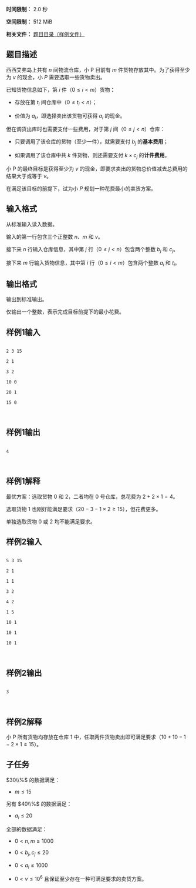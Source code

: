 


**时间限制：** 2.0 秒 


**空间限制：** 512 MiB

**相关文件：** [题目目录（样例文件）](examples/CSP202406-4.zip)




## 题目描述

西西艾弗岛上共有 $n$ 间物流仓库，小 P 目前有 $m$ 件货物存放其中。为了获得至少为 $v$ 的现金，小 $P$ 需要选取一些货物卖出。 

已知货物信息如下，第 $i$ 件（$0 \le i < m$）货物：

* 存放在第 $t_i$ 间仓库中（$0 \le t_i < n$）；

* 价值为 $a_i$，即选择卖出该货物可获得 $a_i$ 的现金。

但在调货出库时也需要支付一些费用，对于第 $j$ 间（$0 \le j < n$）仓库：

* 只要调用了该仓库的货物（至少一件），就需要支付 $b_j$ 的**基本费用**；

* 如果调用了该仓库中共 $k$ 件货物，则还需要支付 $k \times c_j$ 的**计件费用**。

小 P 的最终目标是获得至少为 $v$ 的现金，即要求卖出的货物总价值减去总费用的结果大于或等于 $v$。
在满足该目标的前提下，试为小 $P$ 规划一种花费最小的卖货方案。

## 输入格式

从标准输入读入数据。

输入的第一行包含三个正整数 $n$、$m$ 和 $v$。

接下来 $n$ 行输入仓库信息，其中第 $j$ 行（$0 \le j < n$）包含两个整数 $b_j$ 和 $c_j$。

接下来 $m$ 行输入货物信息，其中第 $i$ 行（$0 \le i < m$）包含两个整数 $a_i$ 和 $t_i$。

## 输出格式

输出到标准输出。

仅输出一个整数，表示完成目标前提下的最小花费。








## 样例1输入

```plain
2 3 15
2 1
3 2
10 0
20 1
15 0

```



## 样例1输出

```plain
4

```


## 样例1解释

最优方案：选取货物 $0$ 和 $2$，二者均在 $0$ 号仓库，总花费为 $2 + 2 \times 1 = 4$。

选取货物 $1$ 也刚好能满足要求（$20 - 3 - 1 \times 2 \ge 15$），但花费更多。

单独选取货物 $0$ 或 $2$ 均不能满足要求。








## 样例2输入

```plain
5 3 15
2 1
1 1
3 2
4 2
1 5
10 1
10 1
10 1

```



## 样例2输出

```plain
3

```


## 样例2解释

小 P 所有货物均存放在仓库 $1$ 中，任取两件货物卖出即可满足要求（$10 + 10 - 1 - 2 \times 1 \ge 15$）。

## 子任务

$30\\%$ 的数据满足：

* $m \le 15$

另有 $40\\%$ 的数据满足：

* $a_i \le 20$

全部的数据满足：

* $0 < n, m \le 1000$

* $0 < b_j, c_j \le 20$

* $0 < a_i \le 1000$

* $0 < v \le 10^{6}$ 且保证至少存在一种可满足要求的卖货方案。